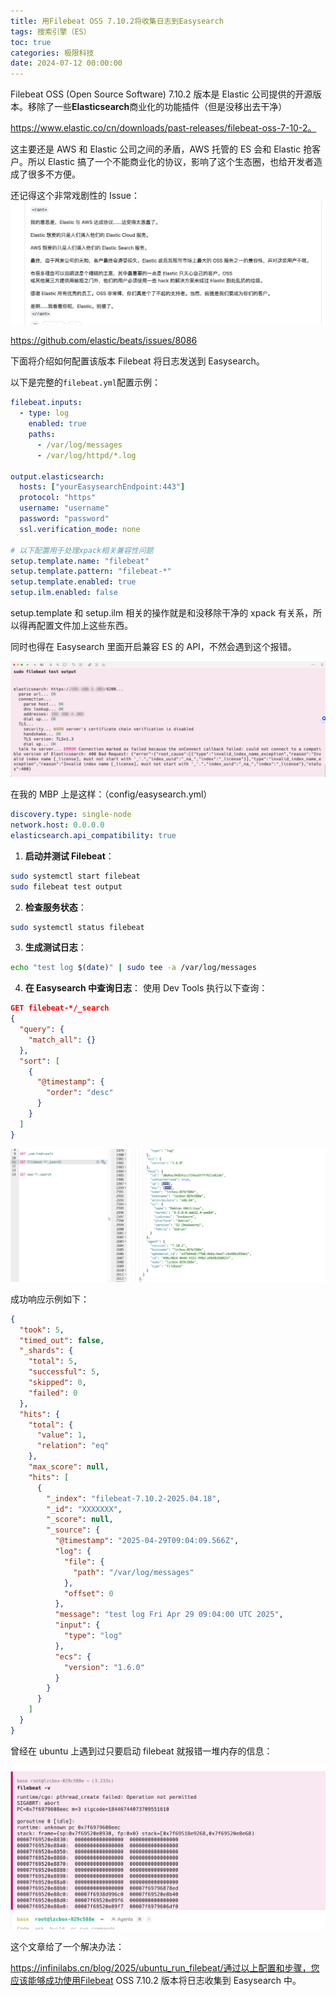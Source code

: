 ```yaml
---
title: 用Filebeat OSS 7.10.2将收集日志到Easysearch
tags: 搜索引擎（ES）
toc: true
categories: 极限科技
date: 2024-07-12 00:00:00
---
```


Filebeat OSS (Open Source Software) 7.10.2 版本是 Elastic 公司提供的开源版本。移除了一些**Elasticsearch**商业化的功能插件（但是没移出去干净）

https://www.elastic.co/cn/downloads/past-releases/filebeat-oss-7-10-2。

这主要还是 AWS 和 Elastic 公司之间的矛盾，AWS 托管的 ES 会和 Elastic 抢客户。所以 Elastic 搞了一个不能商业化的协议，影响了这个生态圈，也给开发者造成了很多不方便。

<!-- more -->

还记得这个非常戏剧性的 Issue：
![在这里插入图片描述](https://raw.githubusercontent.com/cloudsmithy/picgo-imh/master/90d8e0f338c94eccb9d48b6f104730bb.png)

https://github.com/elastic/beats/issues/8086

下面将介绍如何配置该版本 Filebeat 将日志发送到 Easysearch。

以下是完整的`filebeat.yml`配置示例：

```yaml
filebeat.inputs:
  - type: log
    enabled: true
    paths:
      - /var/log/messages
      - /var/log/httpd/*.log

output.elasticsearch:
  hosts: ["yourEasysearchEndpoint:443"]
  protocol: "https"
  username: "username"
  password: "password"
  ssl.verification_mode: none

# 以下配置用于处理xpack相关兼容性问题
setup.template.name: "filebeat"
setup.template.pattern: "filebeat-*"
setup.template.enabled: true
setup.ilm.enabled: false
```

setup.template 和 setup.ilm 相关的操作就是和没移除干净的 xpack 有关系，所以得再配置文件加上这些东西。

同时也得在 Easysearch 里面开启兼容 ES 的 API，不然会遇到这个报错。

![image-20250712125907654](https://raw.githubusercontent.com/cloudsmithy/picgo-imh/master/image-20250712125907654-20250712130307504.png)

在我的 MBP 上是这样：（config/easysearch.yml）

```yml
discovery.type: single-node
network.host: 0.0.0.0
elasticsearch.api_compatibility: true
```

1. **启动并测试 Filebeat**：

```bash
sudo systemctl start filebeat
sudo filebeat test output
```

2. **检查服务状态**：

```bash
sudo systemctl status filebeat
```

3. **生成测试日志**：

```bash
echo "test log $(date)" | sudo tee -a /var/log/messages
```

4. **在 Easysearch 中查询日志**：
   使用 Dev Tools 执行以下查询：

```json
GET filebeat-*/_search
{
  "query": {
    "match_all": {}
  },
  "sort": [
    {
      "@timestamp": {
        "order": "desc"
      }
    }
  ]
}
```

![](https://raw.githubusercontent.com/cloudsmithy/picgo-imh/master/bd08bfc218c45c962378117b76933e61.png)

成功响应示例如下：

```json
{
  "took": 5,
  "timed_out": false,
  "_shards": {
    "total": 5,
    "successful": 5,
    "skipped": 0,
    "failed": 0
  },
  "hits": {
    "total": {
      "value": 1,
      "relation": "eq"
    },
    "max_score": null,
    "hits": [
      {
        "_index": "filebeat-7.10.2-2025.04.18",
        "_id": "XXXXXXX",
        "_score": null,
        "_source": {
          "@timestamp": "2025-04-29T09:04:09.566Z",
          "log": {
            "file": {
              "path": "/var/log/messages"
            },
            "offset": 0
          },
          "message": "test log Fri Apr 29 09:04:00 UTC 2025",
          "input": {
            "type": "log"
          },
          "ecs": {
            "version": "1.6.0"
          }
        }
      }
    ]
  }
}
```

曾经在 ubuntu 上遇到过只要启动 filebeat 就报错一堆内存的信息：

![7a95ae40a701ef3df2d34cd0a560c7c5](https://raw.githubusercontent.com/cloudsmithy/picgo-imh/master/7a95ae40a701ef3df2d34cd0a560c7c5.png)

这个文章给了一个解决办法：

https://infinilabs.cn/blog/2025/ubuntu_run_filebeat/通过以上配置和步骤，您应该能够成功使用Filebeat OSS 7.10.2 版本将日志收集到 Easysearch 中。
